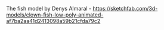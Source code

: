 The fish model by Denys Almaral - https://sketchfab.com/3d-models/clown-fish-low-poly-animated-af7ba2aa41d2413098a59b21cfda79c2